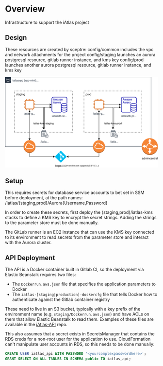 # Overview
Infrastructure to support the iAtlas project

## Design
These resources are created by sceptre:
config/common includes the vpc and network attachments for the project
config/staging launches an aurora postgresql resource, gitlab runner instance, and kms key
config/prod launches another aurora postgresql resource, gitlab runner instance, and kms key

![alt text][architecture]

## Setup
This requires secrets for database service accounts to bet set in SSM before deployment,
at the path names: /iatlas/{staging,prod}/Aurora{Username,Password}

In order to create these secrets, first deploy the {staging,prod}/iatlas-kms stacks to
define a KMS key to encrypt the secret strings. Adding the strings to the parameter store
must be done manually.

The GitLab runner is an EC2 instance that can use the KMS key connected to its environment
to read secrets from the parameter store and interact with the Aurora cluster.

[architecture]: infra-arch.svg "iAtlas architecture"

## API Deployment

The API is a Docker container built in Gitlab CI, so the deployment via Elastic Beanstalk requires two files:

- The `Dockerrun.aws.json` file that specifies the application parameters to Docker
- The `iatlas-[staging|production]-dockercfg` file that tells Docker how to authenticate against the Gitlab container registry

These need to live in an S3 bucket, typically with a key prefix of the environment name (e.g. `staging/Dockerrun.aws.json`) and have ACLs on them that allow Elastic Beanstalk to read them. Examples of these files are available in the [iAtlas-API](https://gitlab.com/cri-iatlas/iatlas-api) repo.

This also assumes that a secret exists in SecretsManager that contains the RDS creds for a non-root user for the application to use. CloudFormation can't manipulate user accounts in RDS, so this needs to be done manually:

```sql
CREATE USER iatlas_api WITH PASSWORD '<yourcomplexpasswordhere>';
GRANT SELECT ON ALL TABLES IN SCHEMA public TO iatlas_api;
```

